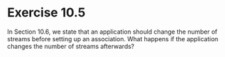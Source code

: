 # Exercise 10.5
In Section 10.6, we state that an application should change the number of streams before setting up an association. What happens if the application changes the number of streams afterwards?
